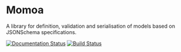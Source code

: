 # Momoa

A library for definition, validation and serialisation of models based on JSONSchema specifications.

[![Documentation Status](https://readthedocs.org/projects/momoa/badge/?version=latest)](https://momoa.readthedocs.io/en/latest/?badge=latest)
[![Build Status](https://b11c.semaphoreci.com/badges/momoa/branches/main.svg?style=shields&key=3e80692d-ad00-401e-b445-75303b8f35d0)](https://b11c.semaphoreci.com/projects/momoa)
